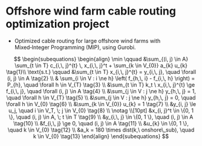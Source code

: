 # Offshore wind farm cable routing optimization project
- Optimized cable routing for large offshore wind farms with Mixed‑Integer Programming (MIP), using Gurobi.

$$
\begin{subequations}
\begin{align}
    \min \qquad &\sum_{(i, j) \in A} \sum_{t \in T} c_{i,\, j}^{t} \, x_{i,\, j}^t + \sum_{k \in V_{0}} a_{k} u_{k} \tag{1}\\
    \text{s.t.} \qquad &\sum_{t \in T} x_{i,\, j}^{t} = y_{i,\, j}, \quad \forall (i, j) \in A \tag{2} \\
    & \sum_{i \in V : i \ne h} \left( f_{h,\, i} - f_{i,\, h} \right) = P_{h}, \quad \forall h \in V_{T} \tag{3} \\
    &\sum_{t \in T} k_t \ x_{i,\, j}^{t} \ge f_{i,\, j}, \quad \forall (i, j) \in A \tag{4} \\
    &\sum_{j \in V : j \ne h} y_{h,\, j} = 1, \quad \forall h \in V_{T} \tag{5} \\
    &\sum_{j \in V : j \ne h} y_{h,\, j} = 0, \quad \forall h \in V_{0} \tag{6} \\
    &\sum_{k \in V_{0}} u_{k} = 1 \tag{7} \\
    &y_{i, j} \le u_j, \quad i \in V_T, \; j \in V_{0} \tag{8} \\
    \notag \\[10pt] 
    &x_{i, j}^t \in \{0, 1 \}, \quad (i, j) \in A, \; t \in T \tag{9} \\
    &y_{i,\, j} \in \{0, 1 \}, \quad (i, j) \in A \tag{10} \\
    &f_{i,\, j} \ge 0, \quad (i, j) \in A \tag{11} \\
    &u_{k} \in \{0, 1 \}, \quad k \in V_{0} \tag{12} \\
    &a_k = 180 \times dist(k,\ onshore\_sub), \quad k \in V_{0} \tag{13}
\end{align}
\end{subequations}
$$
